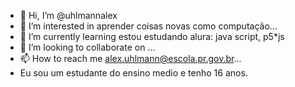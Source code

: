 - 👋 Hi, I’m @uhlmannalex
- 👀 I’m interested in aprender coisas novas como computação...
- 🌱 I’m currently learning estou estudando alura: java script, p5*js
- 💞️ I’m looking to collaborate on ...
- 📫 How to reach me alex.uhlmann@escola.pr.gov.br...
- Eu sou um estudante do ensino medio e tenho 16 anos.
<!---
uhlmannalex/uhlmannalex is a ✨ special ✨ repository because its `README.md` (this file) appears on your GitHub profile.
You can click the Preview link to take a look at your changes.
--->
